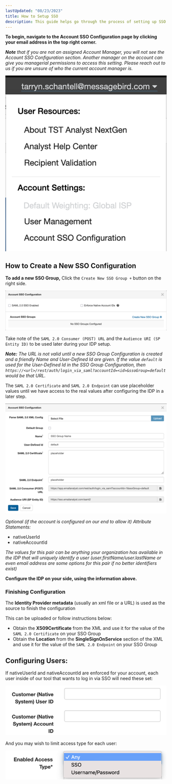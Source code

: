 ```yaml
---
lastUpdated: "08/23/2023"
title: How to Setup SSO
description: This guide helps go through the process of setting up SSO for your account.
---
```


**To begin, navigate to the Account SSO Configuration page by clicking your email address in the top right corner.**

 _**Note** that if you are not an assigned Account Manager, you will not see the Account SSO Configuration section. Another manager on the account can give you managerial permissions to access this setting. Please reach out to us if you are unsure of who the current account manager is._

![](media/general_how_to_setup_sso_5.png)

## How to Create a New SSO Configuration

**To add a new SSO Group,**
 Click the `Create New SSO Group +` button on the right side.

![](media/general_how_to_setup_sso_2.png)

 Take note of the `SAML 2.0 Consumer (POST) URL` and the `Audience URI (SP Entity ID)` to be used later during your IDP setup.

 _**Note:** The URL is not valid until a new SSO Group Configuration is created and a friendly Name and User-Defined Id are given. If the value `default` is used for the User-Defined Id in the SSO Group Configuration, then `https://<url>/rest/auth/login_via_saml?accountId=<id>&ssoGroup=default` would be that URL._

 The `SAML 2.0 Certificate` and `SAML 2.0 Endpoint` can use placeholder values until we have access to the real values after configuring the IDP in a later step.

![](media/general_how_to_setup_sso_1.png)

_Optional (if the account is configured on our end to allow it) Attribute Statements:_
* nativeUserId
* nativeAccountId

_The values for this pair can be anything your organization has available in the IDP that will uniquely identify a user (user.firstName/user.lastName or even email address are some options for this pair if no better identifiers exist)_

**Configure the IDP on your side, using the information above.**


### Finishing Configuration

The **Identity Provider metadata** (usually an xml file or a URL) is used as the source to finish the configuration

This can be uploaded or follow instructions below: 

* Obtain the **X509Certificate** from the XML and use it for the value of the `SAML 2.0 Certificate` on your SSO Group
* Obtain the **Location** from the **SingleSignOnService** section of the XML and use it for the value of the `SAML 2.0 Endpoint` on your SSO Group


## Configuring Users:

If nativeUserId and nativeAccountId are enforced for your account, each user inside of our tool that wants to log in via SSO will need these set:

![](media/general_how_to_setup_sso_3.png)

And you may wish to limit access type for each user:

![](media/general_how_to_setup_sso_4.png)
